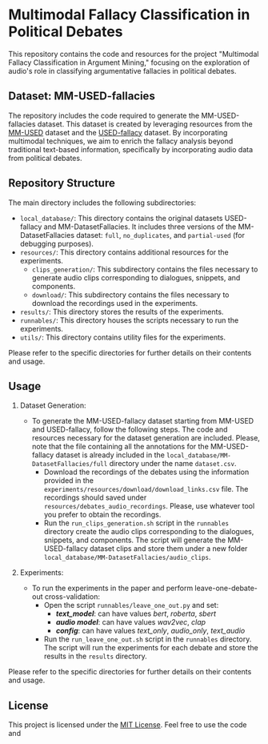 # Multimodal Fallacy Classification in Political Debates

This repository contains the code and resources for the project "Multimodal Fallacy Classification in Argument Mining," focusing on the exploration of audio's role in classifying argumentative fallacies in political debates.

## Dataset: MM-USED-fallacies

The repository includes the code required to generate the MM-USED-fallacies dataset. This dataset is created by leveraging resources from the [MM-USED](https://github.com/federicoruggeri/multimodal-am/tree/main/multimodal-dataset) dataset and the [USED-fallacy](https://github.com/pierpaologoffredo/IJCAI2022) dataset. By incorporating multimodal techniques, we aim to enrich the fallacy analysis beyond traditional text-based information, specifically by incorporating audio data from political debates.

## Repository Structure

The main directory includes the following subdirectories:

- `local_database/`: This directory contains the original datasets USED-fallacy and MM-DatasetFallacies. It includes three versions of the MM-DatasetFallacies dataset: `full`, `no_duplicates`, and `partial-used` (for debugging purposes).
- `resources/`: This directory contains additional resources for the experiments.
  - `clips_generation/`: This subdirectory contains the files necessary to generate audio clips corresponding to dialogues, snippets, and components.
  - `download/`: This subdirectory contains the files necessary to download the recordings used in the experiments.
- `results/`: This directory stores the results of the experiments.
- `runnables/`: This directory houses the scripts necessary to run the experiments.
- `utils/`: This directory contains utility files for the experiments.

Please refer to the specific directories for further details on their contents and usage.

## Usage

1. Dataset Generation:
   - To generate the MM-USED-fallacy dataset starting from MM-USED and USED-fallacy, follow the following steps. The code and resources necessary for the dataset generation are included. Please, note that the file containing all the annotations for the MM-USED-fallacy dataset is already included in the `local_database/MM-DatasetFallacies/full` directory under the name `dataset.csv`.
     - Download the recordings of the debates using the information provided in the `experiments/resources/download/download_links.csv` file. The recordings should saved under `resources/debates_audio_recordings`. Please, use whatever tool you prefer to obtain the recordings.
     - Run the `run_clips_generation.sh` script in the `runnables` directory create the audio clips corresponding to the dialogues, snippets, and components. The script will generate the MM-USED-fallacy dataset clips and store them under a new folder `local_database/MM-DatasetFallacies/audio_clips`.
     
2. Experiments:
   - To run the experiments in the paper and perform leave-one-debate-out cross-validation:
     - Open the script `runnables/leave_one_out.py` and set:
       - **_text_model_**: can have values _bert_, _roberta_, _sbert_
       - **_audio model_**: can have values _wav2vec_, _clap_
       - **_config_**: can have values _text_only_, _audio_only_, _text_audio_
     - Run the `run_leave_one_out.sh` script in the `runnables` directory. The script will run the experiments for each debate and store the results in the `results` directory.

Please refer to the specific directories for further details on their contents and usage.

## License

This project is licensed under the [MIT License](LICENSE). Feel free to use the code and
